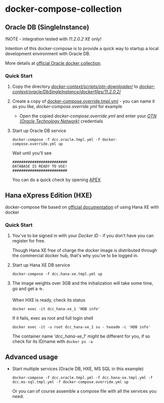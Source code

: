# docker-compose-collection

## Oracle DB (SingleInstance)
!NOTE - integration tested with _*11.2.0.2 XE*_ only!

Intention of this docker-compose is to provide a quick way to startup a local development environment with Oracle DB.

More details at [official Oracle docker collection](https://github.com/oracle/docker-images/tree/master/OracleDatabase/SingleInstance).

### Quick Start
1. Copy the directory _[docker-context/scripts/otn-downloader/](docker-context/scripts/otn-downloader)_ to _[docker-context/oracle/DbSingleInstance/dockerfiles/11.2.0.2/](docker-context/oracle/DbSingleInstance/dockerfiles/11.2.0.2)_
2. Create a copy of [docker-compose.override.tmpl.yml](docker-compose.override.tmpl.yml) - you can name it as you like, _*docker-compose.override.yml*_ for example
    * Open the copied _*docker-compose.override.yml*_ and enter your _*[OTN (Oracle Technology Network)](https://www.oracle.com/technetwork/index.html)*_ credentials
3. Start up Oracle DB service
    ```
    docker-compose -f dcc.oracle.tmpl.yml -f docker-compose.override.yml up
    ```
    Wait until you'll see

    ```
    #########################
    DATABASE IS READY TO USE!
    #########################
	```
	You can do a quick check by opening [APEX](http://localhost:8080/apex/)

## Hana eXpress Edition (HXE)

docker-compose file based on [official documentation](https://www.sap.com/developer/tutorials/hxe-ua-install-using-docker.html) of using Hana XE with docker

### Quick Start
1. You've to be signed in with your _Docker ID_ - if you don't have you can register for free.

    Though Hana XE free of charge the docker image is distributed through the commercial docker hub, that's why you've to be logged in.
2. Start up Hana XE DB service
    ```
    docker-compose -f dcc.hana-xe.tmpl.yml up
    ```
3. The image weights over 3GB and the initialization will take some time, go and get a :coffee:.

    When HXE is ready, check its status
    ```
    docker exec -it dcc_hana-xe_1 'HDB info'
    ```
    If it fails, exec as root and full login shell
    ```
    docker exec -it -u root dcc_hana-xe_1 su - hxeadm -c 'HDB info'
    ```
    The container name _'dcc_hana-xe_1' might_ be different for you, if so check for its ID/name with `docker ps -a`

## Advanced usage

* Start multiple services (Oracle DB, HXE, MS SQL in this example)
    ```
    docker-compose -f dcc.oracle.tmpl.yml -f dcc.hana-xe.tmpl.yml -f dcc.ms-sql.tmpl.yml -f docker-compose.override.yml up
    ```
    Or you can of course assemble a compose file with all the services you need.